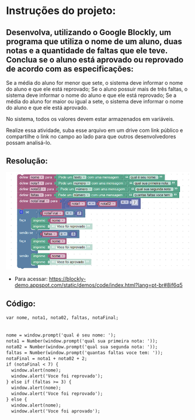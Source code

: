 # Instruções do projeto:

## Desenvolva, utilizando o Google Blockly, um programa que utiliza o nome de um aluno, duas notas e a quantidade de faltas que ele teve. Conclua se o aluno está aprovado ou reprovado de acordo com as especificações:
 
Se a média do aluno for menor que sete, o sistema deve informar o nome do aluno e que ele está reprovado;
Se o aluno possuir mais de três faltas, o sistema deve informar o nome do aluno e que ele está reprovado;
Se a média do aluno for maior ou igual a sete, o sistema deve informar o nome do aluno e que ele está aprovado.

No sistema, todos os valores devem estar armazenados em variáveis.

Realize essa atividade, suba esse arquivo em um drive com link público e compartilhe o link no campo ao lado para que outros desenvolvedores possam analisá-lo.

## Resolução:

<img src='./x.png'>

- Para acessar: https://blockly-demo.appspot.com/static/demos/code/index.html?lang=pt-br#8if6q5


## Código:


```
var nome, nota1, nota02, faltas, notaFinal;


nome = window.prompt('qual é seu nome: ');
nota1 = Number(window.prompt('qual sua primeira nota: '));
nota02 = Number(window.prompt('qual sua segunda nota: '));
faltas = Number(window.prompt('quantas faltas voce tem: '));
notaFinal = nota1 + nota02 + 2;
if (notaFinal < 7) {
  window.alert(nome);
  window.alert('Voce foi reprovado');
} else if (faltas >= 3) {
  window.alert(nome);
  window.alert('Voce foi reprovado');
} else {
  window.alert(nome);
  window.alert('Voce foi aprovado');


```

